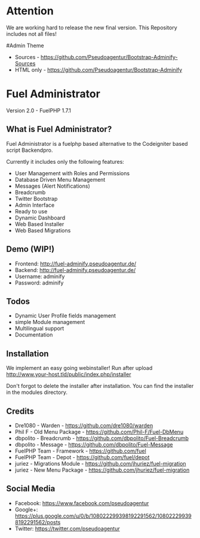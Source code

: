 # Attention
We are working hard to release the new final version.
This Repository includes not all files!

#Admin Theme
* Sources - https://github.com/Pseudoagentur/Bootstrap-Adminify-Sources
* HTML only - https://github.com/Pseudoagentur/Bootstrap-Adminify

# Fuel Administrator

Version 2.0 - FuelPHP 1.7.1

## What is Fuel Administrator?

Fuel Administrator is a fuelphp based alternative to the Codeigniter based script Backendpro.

Currently it includes only the following features:

* User Management with Roles and Permissions
* Database Driven Menu Management 
* Messages (Alert Notifications)
* Breadcrumb
* Twitter Bootstrap
* Admin Interface
* Ready to use
* Dynamic Dashboard
* Web Based Installer
* Web Based Migrations

## Demo (WIP!)

* Frontend:		http://fuel-adminify.pseudoagentur.de/
* Backend:		http://fuel-adminify.pseudoagentur.de/
* Username:		adminify
* Password:		adminify

## Todos

* Dynamic User Profile fields management
* simple Module management 
* Multilingual support
* Documentation


## Installation

We implement an easy going webinstaller!
Run after upload http://www.your-host.tld/public/index.php/installer

Don't forgot to delete the installer after installation.
You can find the installer in the modules directory.


## Credits

* Dre1080 - Warden - https://github.com/dre1080/warden
* Phil F - Old Menu Package - https://github.com/Phil-F/Fuel-DbMenu
* dbpolito - Breadcrumb - https://github.com/dbpolito/Fuel-Breadcrumb
* dbpolito - Message - https://github.com/dbpolito/Fuel-Message
* FuelPHP Team - Framework - https://github.com/fuel
* FuelPHP Team - Depot - https://github.com/fuel/depot
* juriez - Migrations Module - https://github.com/jhuriez/fuel-migration
* juriez - New Menu Package - https://github.com/jhuriez/fuel-migration

## Social Media
* Facebook: https://www.facebook.com/pseudoagentur
* Google+: https://plus.google.com/u/0/b/108022299398192291562/108022299398192291562/posts
* Twitter: https://twitter.com/pseudoagentur